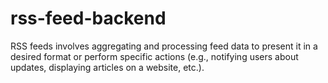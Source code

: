 # rss-feed-backend
RSS feeds involves aggregating and processing feed data to present it in a desired format or perform specific actions (e.g., notifying users about updates, displaying articles on a website, etc.).
